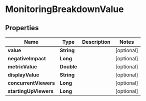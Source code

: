 

# MonitoringBreakdownValue

## Properties

Name | Type | Description | Notes
------------ | ------------- | ------------- | -------------
**value** | **String** |  |  [optional]
**negativeImpact** | **Long** |  |  [optional]
**metricValue** | **Double** |  |  [optional]
**displayValue** | **String** |  |  [optional]
**concurrentViewers** | **Long** |  |  [optional]
**startingUpViewers** | **Long** |  |  [optional]



